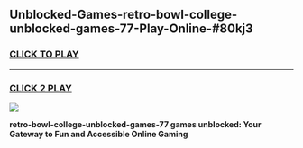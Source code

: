 
## Unblocked-Games-retro-bowl-college-unblocked-games-77-Play-Online-#80kj3
<h3>
<a href="https://premium.freeplayer.one?title=retro-bowl-college-unblocked-games-77&ref=27F">CLICK TO PLAY</a></h3>
<hr>

<h3>
<a href="https://premium.freeplayer.one?title=retro-bowl-college-unblocked-games-77&ref=27F">CLICK 2 PLAY</a>
  
</h3>

<a href="https://premium.freeplayer.one?title=retro-bowl-college-unblocked-games-77&ref=27F"><img src="https://clearcache.store/games.png"></a>


**retro-bowl-college-unblocked-games-77 games unblocked: Your Gateway to Fun and Accessible Online Gaming**
